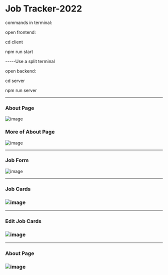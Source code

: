 # Job Tracker-2022

commands in terminal:

open frontend: 
<p>cd client</p> 
<p>npm run start</p>

-----Use a split terminal

open backend: 
<p>cd server</p> 
<p>npm run server</p>



<hr/>
<h3>About Page</h3>

![image](https://user-images.githubusercontent.com/83515541/175334952-7a86d4ce-12ba-4283-9c03-e06192389807.png)

<h3>More of About Page</h3>

![image](https://user-images.githubusercontent.com/83515541/175335320-306ed21e-9716-48a6-803f-ae5917d783da.png)

<hr/>
<h3>Job Form</h3>

![image](https://user-images.githubusercontent.com/83515541/175336130-bb446759-745b-4592-bbe0-89386c6d7707.png)

<hr/>
<h3>Job Cards<h3>
  
  ![image](https://user-images.githubusercontent.com/83515541/175336622-28dfecb2-8fe3-4364-96b7-811dd88eb9e8.png)
  
<hr/>
<h3>Edit Job Cards<h3>
  
![image](https://user-images.githubusercontent.com/83515541/175336976-0e85aba8-23d3-42be-b2fb-a4ba0bad6dfb.png)
  
  
 <hr/>
<h3>About Page<h3>
  
 ![image](https://user-images.githubusercontent.com/83515541/175337293-85a27e08-16f4-4a9f-9871-9c04c1e028d1.png)



